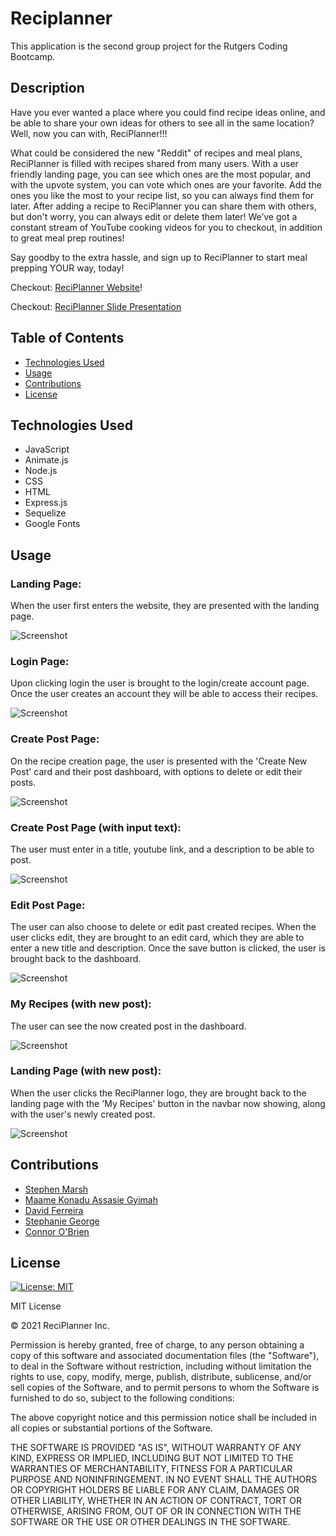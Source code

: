 # Reciplanner

This application is the second group project for the Rutgers Coding Bootcamp.

## Description 

Have you ever wanted a place where you could find recipe ideas online, and be able to share your own ideas for others to see all in the same location? Well, now you can with, ReciPlanner!!!

What could be considered the new "Reddit" of recipes and meal plans, ReciPlanner is filled with recipes shared from many users. With a user friendly landing page, you can see which ones are the most popular, and with the upvote system, you can vote which ones are your favorite. Add the ones you like the most to your recipe list, so you can always find them for later. After adding a recipe to ReciPlanner you can share them with others, but don't worry, you can always edit or delete them later! We’ve got a constant stream of YouTube cooking videos for you to checkout, in addition to great meal prep routines!

Say goodby to the extra hassle, and sign up to ReciPlanner to start meal prepping YOUR way, today!  

<!-- Make ACTIVE link -->
Checkout: [ReciPlanner Website](https://reciplanner.herokuapp.com/)!


Checkout: [ReciPlanner Slide Presentation](https://docs.google.com/presentation/d/1IMeTyBZ9tJeM5KL94rOKr2wSK1S-RewwTTerx4qfl6I/edit?usp=sharing)

## Table of Contents 

* [Technologies Used](#technologies-used)
* [Usage](#usage)
* [Contributions](#contributions)
* [License](#license)


## Technologies Used

* JavaScript
* Animate.js
* Node.js
* CSS
* HTML
* Express.js
* Sequelize
* Google Fonts


## Usage 

### Landing Page:

When the user first enters the website, they are presented with the landing page.


![Screenshot](public/assets/images/Landing-Page.png)

### Login Page:
 
Upon clicking login the user is brought to the login/create account page. Once the user creates an account they will be able to access their recipes.


![Screenshot](public/assets/images/Login-Page.png)

### Create Post Page:

On the recipe creation page, the user is presented with the 'Create New Post' card and their post dashboard, with options to delete or edit their posts.


![Screenshot](public/assets/images/Create-Post-Page.png)

### Create Post Page (with input text):

The user must enter in a title, youtube link, and a description to be able to post.


![Screenshot](public/assets/images/Create-Post-with-text.png)

### Edit Post Page:

The user can also choose to delete or edit past created recipes. When the user clicks edit, they are brought to an edit card, which they are able to enter a new title and description. Once the save button is clicked, the user is brought back to the dashboard.

![Screenshot](public/assets/images/Edit-Post-Page.png)

### My Recipes (with new post):

The user can see the now created post in the dashboard.


![Screenshot](public/assets/images/Post-Creation.png)

### Landing Page (with new post):

When the user clicks the ReciPlanner logo, they are brought back to the landing page with the 'My Recipes' button in the navbar now showing, along with the user's newly created post.

![Screenshot](public/assets/images/Landing-Page-with-new-post.png)


## Contributions

* [Stephen Marsh](https://github.com/Imaparadox)
* [Maame Konadu Assasie Gyimah](https://github.com/maa-hub)
* [David Ferreira](https://github.com/DiSantoz)
* [Stephanie George](https://github.com/stephgeorge22)
* [Connor O'Brien](https://github.com/JConnrO)


## License
[![License: MIT](https://img.shields.io/badge/License-MIT-yellow.svg)](https://opensource.org/licenses/MIT)

MIT License

© 2021 ReciPlanner Inc.

Permission is hereby granted, free of charge, to any person obtaining a copy
of this software and associated documentation files (the "Software"), to deal
in the Software without restriction, including without limitation the rights
to use, copy, modify, merge, publish, distribute, sublicense, and/or sell
copies of the Software, and to permit persons to whom the Software is
furnished to do so, subject to the following conditions:

The above copyright notice and this permission notice shall be included in all
copies or substantial portions of the Software.

THE SOFTWARE IS PROVIDED "AS IS", WITHOUT WARRANTY OF ANY KIND, EXPRESS OR
IMPLIED, INCLUDING BUT NOT LIMITED TO THE WARRANTIES OF MERCHANTABILITY,
FITNESS FOR A PARTICULAR PURPOSE AND NONINFRINGEMENT. IN NO EVENT SHALL THE
AUTHORS OR COPYRIGHT HOLDERS BE LIABLE FOR ANY CLAIM, DAMAGES OR OTHER
LIABILITY, WHETHER IN AN ACTION OF CONTRACT, TORT OR OTHERWISE, ARISING FROM,
OUT OF OR IN CONNECTION WITH THE SOFTWARE OR THE USE OR OTHER DEALINGS IN THE
SOFTWARE.






